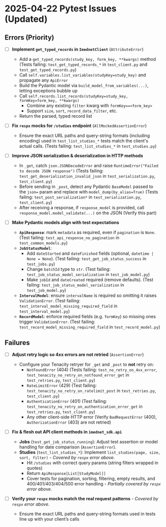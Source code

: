 # 2025-04-22 Pytest Issues (Updated)

## **Errors (Priority)**

- [ ] **Implement `get_typed_records` in `ImednetClient`** (`AttributeError`)
  - Add a `get_typed_records(study_key, form_key, **kwargs)` method (Tests failing: `test_get_typed_records_*` in `test_client.py` and `test_get_typed_records.py`)
  - Call `self.variables.list_variables(studyKey=study_key)` and propagate any `ApiError`
  - Build the Pydantic model via `build_model_from_variables(...)`, letting exceptions bubble up
  - Call `self.records.list_records(studyKey=study_key, formKey=form_key, **kwargs)`
    - Combine any existing `filter` kwarg with `formKey==<form_key>`
    - Support `size`, `sort`, `record_data_filter`, etc.
  - Return the parsed, typed record list

- [ ] **Fix `respx` mocks for `/studies` endpoint** (`AllMockedAssertionError`)
  - Ensure the exact URL paths and query-string formats (including encoding) used in `test_list_studies_*` tests match the client's actual calls. (Tests failing: `test_list_studies_*` in `test_studies.py`)

- [ ] **Improve JSON serialization & deserialization in HTTP methods**
  - In `_get`, catch `json.JSONDecodeError` and raise `RuntimeError("Failed to decode JSON response")` (Tests failing: `test_get_deserialization_invalid_json` in `test_serialization.py`, `test_client.py`)
  - Before sending in `_post`, detect any Pydantic `BaseModel` passed to the `json=` param and replace with `model_dump(by_alias=True)` (Tests failing: `test_post_serialization*` in `test_serialization.py`, `test_client.py`)
  - After receiving a response, if `response_model` is provided, call `response_model.model_validate(...)` on the JSON (Verify this part)

- [ ] **Make Pydantic models align with test expectations**
  - **`ApiResponse`**: mark `metadata` as required, even if `pagination` is `None`. (Test failing: `test_api_response_no_pagination` in `test_common_models.py`)
  - **`JobStatusModel`**:
    - Add `dateStarted` and `dateFinished` fields (optional, `datetime | None = None`). (Test failing: `test_get_job_status_success` in `test_jobs.py`)
    - Change `batchId` type to `str`. (Test failing: `test_job_status_model_serialization` in `test_job_model.py`)
    - Make `jobId` and `dateCreated` required (remove defaults). (Test failing: `test_job_status_model_serialization` in `test_job_model.py`)
  - **`IntervalModel`**: ensure `intervalName` is required so omitting it raises `ValidationError`. (Test failing: `test_interval_model_missing_required_field` in `test_interval_model.py`)
  - **`RecordModel`**: enforce required fields (e.g. `formKey`) so missing ones trigger `ValidationError`. (Test failing: `test_record_model_missing_required_field` in `test_record_model.py`)

## **Failures**

- [ ] **Adjust retry logic so 4xx errors are not retried** (`AssertionError`)
  - Configure your Tenacity retryer for `_get` and `_post` to **not** retry on:
    - `NotFoundError` (404) (Tests failing: `test_no_retry_on_4xx_error`, `test_tenacity_no_retry_on_notfound_error_get` in `test_retries.py`, `test_client.py`)
    - `RateLimitError` (429) (Test failing: `test_tenacity_no_retry_on_ratelimit_post` in `test_retries.py`, `test_client.py`)
    - `AuthenticationError` (401) (Test failing: `test_tenacity_no_retry_on_authentication_error_get` in `test_retries.py`, `test_client.py`)
    - Any other client-side HTTP error (Verify `BadRequestError` (400), `AuthorizationError` (403) are not retried)

- [ ] **Fix & flesh out API client methods in `imednet_sdk.api`**
  - **Jobs** (`test_get_job_status_running`): Adjust test assertion or model handling for date comparison (`AssertionError`).
  - **Studies** (`test_list_studies_*`): Implement `list_studies(page, size, sort, filter)` - *Covered by `respx` error above*.
    - Hit `/studies` with correct query params (string filters wrapped in quotes)
    - Return `ApiResponse[List[StudyModel]]`
    - Cover tests for pagination, sorting, filtering, empty results, and 400/401/403/404/500 error handling - *Partially covered by `respx` error above*.

- [ ] **Verify your `respx` mocks match the real request patterns** - *Covered by `respx` error above*.
  - Ensure the exact URL paths and query-string formats used in tests line up with your client’s calls

